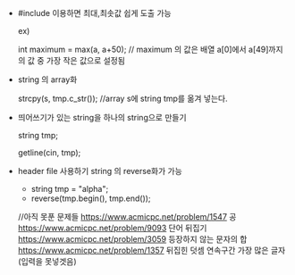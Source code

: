- #include <algorithm> 이용하면 최대,최솟값 쉽게 도출 가능
  
  ex)
  
  int maximum = max(a, a+50);
  // maximum 의 값은 배열 a[0]에서 a[49]까지의 값 중 가장 작은 값으로 설정됨

  
  
  
- string 의 array화
  
  	strcpy(s, tmp.c_str()); //array s에 string tmp를 옮겨 넣는다.
  
 - 띄어쓰기가 있는 string을 하나의 string으로 만들기
    
	string tmp;
    
	getline(cin, tmp);
	
- header file <algorithm> 사용하기
	string 의 reverse화가 가능
	- string tmp = "alpha";
	- reverse(tmp.begin(), tmp.end());
    
  
  
  //아직 못푼 문제들
https://www.acmicpc.net/problem/1547 공
https://www.acmicpc.net/problem/9093  단어 뒤집기
https://www.acmicpc.net/problem/3059  등장하지 않는 문자의 합
https://www.acmicpc.net/problem/1357  뒤집힌 덧셈
연속구간
가장 많은 글자 (입력을 못넣겟음)

